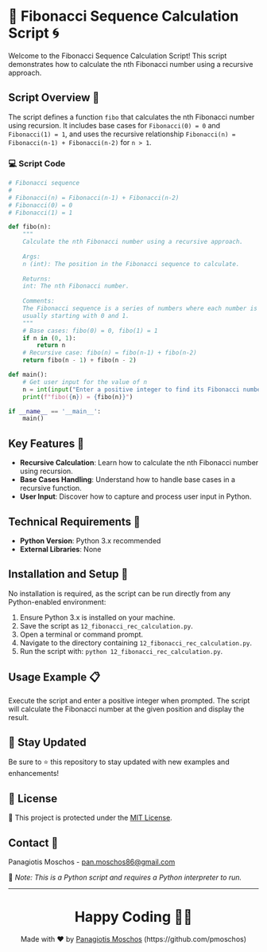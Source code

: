 # 🔄 Fibonacci Sequence Calculation Script 🌀

Welcome to the Fibonacci Sequence Calculation Script! This script demonstrates how to calculate the nth Fibonacci number using a recursive approach.

## Script Overview 📘

The script defines a function `fibo` that calculates the nth Fibonacci number using recursion. It includes base cases for `Fibonacci(0) = 0` and `Fibonacci(1) = 1`, and uses the recursive relationship `Fibonacci(n) = Fibonacci(n-1) + Fibonacci(n-2)` for `n > 1`.

### :computer: Script Code

```python
# Fibonacci sequence
#
# Fibonacci(n) = Fibonacci(n-1) + Fibonacci(n-2)
# Fibonacci(0) = 0
# Fibonacci(1) = 1

def fibo(n):
    """
    Calculate the nth Fibonacci number using a recursive approach.
    
    Args:
    n (int): The position in the Fibonacci sequence to calculate.
    
    Returns:
    int: The nth Fibonacci number.
    
    Comments:
    The Fibonacci sequence is a series of numbers where each number is the sum of the two preceding ones,
    usually starting with 0 and 1.
    """
    # Base cases: fibo(0) = 0, fibo(1) = 1
    if n in (0, 1):
        return n
    # Recursive case: fibo(n) = fibo(n-1) + fibo(n-2)
    return fibo(n - 1) + fibo(n - 2)

def main():
    # Get user input for the value of n
    n = int(input("Enter a positive integer to find its Fibonacci number: "))
    print(f"fibo({n}) = {fibo(n)}")

if __name__ == '__main__':
    main()
```

## Key Features 🌟

- **Recursive Calculation**: Learn how to calculate the nth Fibonacci number using recursion.
- **Base Cases Handling**: Understand how to handle base cases in a recursive function.
- **User Input**: Discover how to capture and process user input in Python.

## Technical Requirements 🔧

- **Python Version**: Python 3.x recommended
- **External Libraries**: None

## Installation and Setup 🚀

No installation is required, as the script can be run directly from any Python-enabled environment:

1. Ensure Python 3.x is installed on your machine.
2. Save the script as `12_fibonacci_rec_calculation.py`.
3. Open a terminal or command prompt.
4. Navigate to the directory containing `12_fibonacci_rec_calculation.py`.
5. Run the script with: `python 12_fibonacci_rec_calculation.py`.

## Usage Example 📋

Execute the script and enter a positive integer when prompted. The script will calculate the Fibonacci number at the given position and display the result.

## 📢 Stay Updated

Be sure to ⭐ this repository to stay updated with new examples and enhancements!

## 📄 License
🔐 This project is protected under the [MIT License](https://mit-license.org/).


## Contact 📧
Panagiotis Moschos - pan.moschos86@gmail.com

🔗 *Note: This is a Python script and requires a Python interpreter to run.*

---
<h1 align=center>Happy Coding 👨‍💻 </h1>

<p align="center">
  Made with ❤️ by 
  <a href="https://www.linkedin.com/in/panagiotis-moschos" target="_blank">
  Panagiotis Moschos</a> (https://github.com/pmoschos)
</p>
